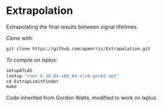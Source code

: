 # Extrapolation

Extrapolating the final results between signal lifetimes. 

*Clone with:*

```bash
git clone https://github.com/apmorris/Extrapolation.git
```

*To compile on lxplus:*

```c++
setupATLAS
lsetup "root 6.10.04-x86_64-slc6-gcc62-opt"
cd ExtrapLimitFinder
make
```

Code inherited from Gordon Watts, modified to work on lxplus.